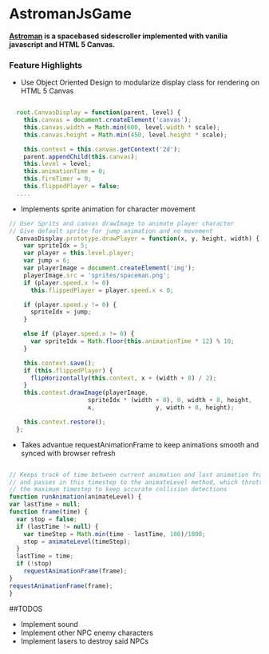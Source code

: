 # AstromanJsGame
__[Astroman](http://jmenestr.github.io/astroman) is a spacebased sidescroller implemented with vanilia javascript and HTML 5 Canvas.__ 

### Feature Highlights 


* Use Object Oriented Design to modularize display class for rendering on HTML 5 Canvas 

``` javascript 

  root.CanvasDisplay = function(parent, level) {
    this.canvas = document.createElement('canvas');
    this.canvas.width = Math.min(600, level.width * scale);
    this.canvas.height = Math.min(450, level.height * scale);

    this.context = this.canvas.getContext('2d');
    parent.appendChild(this.canvas);
    this.level = level;
    this.animationTime = 0;
    this.fireTimer = 0;
    this.flippedPlayer = false;
  ....
  ``` 

  * Implements sprite animation for character movement

  ``` javascript 
  // User Sprits and canvas drawImage to animate player character 
  // Give default sprite for jump animation and no movement 
    CanvasDisplay.prototype.drawPlayer = function(x, y, height, width) {
      var spriteIdx = 5;
      var player = this.level.player;
      var jump = 6;
      var playerImage = document.createElement('img');
      playerImage.src = 'sprites/spaceman.png';
      if (player.speed.x != 0)
        this.flippedPlayer = player.speed.x < 0;

      if (player.speed.y != 0) {
        spriteIdx = jump;
      }

      else if (player.speed.x != 0) {
        var spriteIdx = Math.floor(this.animationTime * 12) % 10;
      }

      this.context.save();
      if (this.flippedPlayer) {
        flipHorizontally(this.context, x + (width + 8) / 2);
      }
      this.context.drawImage(playerImage, 
                        spriteIdx * (width + 8), 0, width + 8, height,
                        x,                 y, width + 8, height);

      this.context.restore();
    };

  ``` 

  * Takes advantue requestAnimationFrame to keep animations smooth and synced with browser refresh

  ``` javascript 

  // Keeps track of time between current animation and last animation frames
  // and passes in this timestep to the animateLevel method, which throttles  
  // the maximum timestep to keep accurate collision detections 
  function runAnimation(animateLevel) {
  var lastTime = null;
  function frame(time) {
    var stop = false;
    if (lastTime != null) {
      var timeStep = Math.min(time - lastTime, 100)/1000;
      stop = animateLevel(timeStep);
    }
    lastTime = time;
    if (!stop)
      requestAnimationFrame(frame);
  }
  requestAnimationFrame(frame);
}
  
  ```

##TODOS

* Implement sound
* Implement other NPC enemy characters
* Implement lasers to destroy said NPCs
